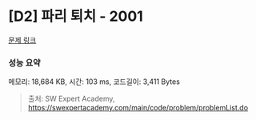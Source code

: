 # [D2] 파리 퇴치 - 2001 

[문제 링크](https://swexpertacademy.com/main/code/problem/problemDetail.do?contestProbId=AV5PzOCKAigDFAUq) 

### 성능 요약

메모리: 18,684 KB, 시간: 103 ms, 코드길이: 3,411 Bytes



> 출처: SW Expert Academy, https://swexpertacademy.com/main/code/problem/problemList.do